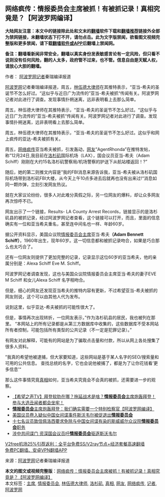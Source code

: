  <h2>网络疯传：情报委员会主席被抓！有被抓记录！真相究竟是？【阿波罗网编译】</h2> <p class="notice"><b>大陆网友注意：本文中的链接除此处和文末的<a href="https://github.com/bannedbook/fanqiang" >翻墙</a>软件下载和<a href="https://github.com/killgcd/justmysocks/blob/master/README.md">翻墙推荐</a>链接外全部为禁网链接，未翻墙状态下打不开，请勿点击。此为文字版禁闻，欲看图文视频完整版和更多禁闻，请下载<a href="https://github.com/bannedbook/fanqiang">翻墙软件或APP</a>后翻墙上禁闻网。</p><p>备注：翻墙看新闻非常安全，翻墙以真实身份发表敏感言论有一定风险，但只看不说则没有任何风险，翻的人太多，政府管不过来，也不管。信息自由是天赋人权，请放心大胆的翻墙。</b></p>  <div class="entry"> <p>作者： <span class='wp_keywordlink_affiliate'><a href="https://www.aboluowang.com/" title="阿波罗网" target="_blank">阿波罗网</a></span><a href="https://www.bannedbook.org/bnews/tag/%E8%AE%B0%E8%80%85/" class="st_tag internal_tag" rel="tag" title="标签 记者 下的日志">记者</a>秦瑞编译报道</p> <p id="summary"><a href="https://www.bannedbook.org/bnews/tag/%e9%98%bf%e6%b3%a2%e7%bd%97%e7%bd%91/" class="st_tag internal_tag" rel="tag" title="标签 阿波罗网 下的日志">阿波罗网</a>记者秦瑞编译报道，周五，<a href="https://www.bannedbook.org/bnews/tag/%e6%9e%97%e4%bc%8d%e5%be%b7%e5%a4%a7%e5%be%8b%e5%b8%88/" class="st_tag internal_tag" rel="tag" title="标签 林伍德大律师 下的日志">林伍德大律师</a>在其推特表示，“亚当-希夫的圣诞节不怎么好过。“这似乎与近日广为流传的”亚当-希夫被抓“传闻有关。阿波罗网记者对此进行了调查。发现事情扑朔迷离，远非表明看上去那么简单。</p> <p>周五，林伍德大律师在其推特表示，“亚当-希夫的圣诞节不怎么好过。“这似乎与近日广为流传的”亚当-希夫被抓“传闻有关。阿波罗网记者对此进行了调查。发现事情扑朔迷离，远非表明看上去那么简单。</p> <p>周五，林伍德大律师在其推特表示，“亚当-希夫的圣诞节不怎么好过。这似乎和网上疯传的亚达-希夫被抓有关。</p>  <p>周五，<a href="https://www.bannedbook.org/bnews/tag/%e7%bd%91%e7%bb%9c%e7%96%af%e4%bc%a0/" class="st_tag internal_tag" rel="tag" title="标签 网络疯传 下的日志">网络疯传</a>亚当希夫被抓，引发轰动，<a href="https://www.bannedbook.org/bnews/tag/%e7%bd%91%e5%8f%8b/" class="st_tag internal_tag" rel="tag" title="标签 网友 下的日志">网友</a>&#8221;AgentRhonda&#8221;在推特发帖，称&#8221;12月24日,我目前在<a href="https://www.bannedbook.org/bnews/tag/%e6%b4%9b%e6%9d%89%e7%9f%b6/" class="st_tag internal_tag" rel="tag" title="标签 洛杉矶 下的日志">洛杉矶</a>国际机场（LAX），国会议员亚当-希夫（Adam Schiff）刚刚在大约15名洛杉矶警察局/机场警察的护送下从航站楼返回！?&#8221;</p> <p>随后，她的第二则推文内容是”我的FBI消息来源告诉我，亚当-希夫被从洛杉矶国际机场带到洛杉矶FBI大楼，从今天上午10点多进去后就再也没有出来过!“消息如同一颗炸弹，立刻引发网友热议。</p> <p>就在大家议论纷纷，很多人对此难分真假之际，另一位网友的爆料，却让众多网友再次惊呼不已。</p> <p>网友出示了一个链接，Results- LA County Arrest Records，链接显示的是洛杉矶县的被抓记录，经过阿波罗网记者查看，这个链接可以打开，而且，里面的信息确实有一位和亚当希夫重名，甚至连中间名也一样、年龄60岁。</p>  <p>据公开资料显示，美国众议院<a href="https://www.bannedbook.org/bnews/tag/%E6%83%85%E6%8A%A5%E5%A7%94%E5%91%98%E4%BC%9A/" class="st_tag internal_tag" rel="tag" title="标签 情报委员会 下的日志">情报委员会</a><a href="https://www.bannedbook.org/bnews/tag/%E4%B8%BB%E5%B8%AD/" class="st_tag internal_tag" rel="tag" title="标签 主席 下的日志">主席</a>亚当·希夫<strong>（Adam Bennett Schiff）</strong>，1960年出生，现年60岁。这一切信息都和被抓记录吻合，如果是巧合那么也太巧合了。</p> <p>还有一位网友则提供了更加完整的记录，记录显示这位60岁的亚当希夫，他的亲属分别是：Alexa Schiff Eve M. Schiff。</p> <p>阿波罗网记者调查发现，这也与美国众议院情报委员会主席亚当·希夫的妻子EVE M Schiff 和女儿Alexa Schiff 名字相吻合。</p> <p>但是，细心的网友还发现亚当希夫的推特内容有更新，不过希望亚当-希夫被抓的网友则说，这个可以由其他人代为发布。</p>  <p>说到这里，似乎亚达-希夫被抓的可能性很大了。</p> <p>但是，事情再次出现转折，一位网友表示，”作为洛杉矶县的居民，我也被列在那里。 &#8220;本网站上的所有记录都是从第三方数据库中收集的，这些数据库不受本网站所有者控制，可能包括所有类型的公共记录（不一定是犯罪记录）。&#8221;</p> <p>有网友对此解释，可能有的网站是为了骗取点击量和付款，所以从网上各处搜集了很多人资料。</p> <p>”我真的希望他被逮捕，但大家要知道，这些网站是基于某人名字的SEO/搜索量和可用的公共信息。 查找总统的名字，它也会说他被捕了，都是为了让你花钱看&#8217;更多信息&#8217;“</p>  <p>那么这件事情究竟<a href="https://www.bannedbook.org/bnews/tag/%e7%9c%9f%e7%9b%b8/" class="st_tag internal_tag" rel="tag" title="标签 真相 下的日志">真相</a>如何，亚当希夫究竟会不会真的被抓，还需要进一步的观察。</p> <ul class='op-related-articles' title='相关阅读'> <li><a href='https://www.bannedbook.org/bnews/cbnews/20201222/1452758.html' target='_blank'>【希望之声TV】拜登软肋在哪？拖延战术是啥？<b>情报委员会</b>主席炮轰拜登！参与大选丑闻者都会坐牢！</a></li> <li><a href='https://www.bannedbook.org/bnews/topimagenews/20201221/1452024.html' target='_blank'><b>情报委员会</b>主席炮轰拜登：我们确实需要一个特别检察官【阿波罗网编译】</a></li> <li><a href='https://www.bannedbook.org/bnews/baitai/20201219/1451069.html' target='_blank'>美国议员卷入疑似中国女间谍事件斯沃韦尔被促退出<b>情报委员会</b></a></li> <li><a href='https://www.bannedbook.org/bnews/worldnews/usa/20201218/1450136.html' target='_blank'>十七名议员致信佩洛西要求免除与中国女间谍有染的斯威威尔众议院<b>情报委员会</b>职务</a></li> <li><a href='https://www.bannedbook.org/bnews/comments/20201211/1445744.html' target='_blank'>涉中共间谍门 资深国会议员吁<b>情报委员会</b>驱逐斯沃韦尔</a></li> </ul> <p class="texttj"> <a href="https://github.com/bannedbook/fanqiang/wiki/V2ray%E6%9C%BA%E5%9C%BA" target="_blank">V2free机场25%引荐返利：全平台免费SS/V2ray节点+经济套餐高速翻墙</a><br/> <a href="https://github.com/bannedbook/fanqiang/wiki/%E7%A6%81%E9%97%BB%E7%BD%91%E5%AE%89%E5%8D%93%E7%BF%BB%E5%A2%99%E6%96%B0%E9%97%BBAPP" target="_blank">免费PC翻墙、安卓VPN翻墙APP</a></p><p> 来源：<a href="https://www.aboluowang.com/2020/1226/1538451.html" target="_blank">阿波罗网</a>记者秦瑞编译报道 </p><a name='sharetosocial'></a>       <div><b>本文的图文或视频完整版</b>：<a href='https://www.bannedbook.org/bnews/topimagenews/20201226/1455399.html'>网络疯传：情报委员会主席被抓！有被抓记录！真相究竟是？【阿波罗网编译】</a></div>  </div><!--END ENTRY--> <div class="postfooter"> <div>本文标签：<a href="https://www.bannedbook.org/bnews/tag/%E4%B8%BB%E5%B8%AD/" rel="tag">主席</a>, <a href="https://www.bannedbook.org/bnews/tag/%E6%83%85%E6%8A%A5%E5%A7%94%E5%91%98%E4%BC%9A/" rel="tag">情报委员会</a>, <a href="https://www.bannedbook.org/bnews/tag/%e6%9e%97%e4%bc%8d%e5%be%b7%e5%a4%a7%e5%be%8b%e5%b8%88/" rel="tag">林伍德大律师</a>, <a href="https://www.bannedbook.org/bnews/tag/%e6%b4%9b%e6%9d%89%e7%9f%b6/" rel="tag">洛杉矶</a>, <a href="https://www.bannedbook.org/bnews/tag/%e7%9c%9f%e7%9b%b8/" rel="tag">真相</a>, <a href="https://www.bannedbook.org/bnews/tag/%e7%bd%91%e5%8f%8b/" rel="tag">网友</a>, <a href="https://www.bannedbook.org/bnews/tag/%e7%bd%91%e7%bb%9c%e7%96%af%e4%bc%a0/" rel="tag">网络疯传</a>, <a href="https://www.bannedbook.org/bnews/tag/%E8%AE%B0%E8%80%85/" rel="tag">记者</a>, <a href="https://www.bannedbook.org/bnews/tag/%e9%98%bf%e6%b3%a2%e7%bd%97%e7%bd%91/" rel="tag">阿波罗网</a></div>  </div><!--END POSTFOOTER--> 